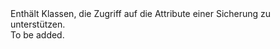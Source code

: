 <Namespace Name="Microsoft.Azure.Management.RecoveryServices.Backup.Models">
  <Docs>
    <summary>Enthält Klassen, die Zugriff auf die Attribute einer Sicherung zu unterstützen.</summary> 
    <remarks>To be added.</remarks>
  </Docs>
</Namespace>

